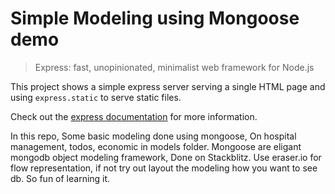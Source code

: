 # Simple Modeling using Mongoose demo

> Express: fast, unopinionated, minimalist web framework for Node.js

This project shows a simple express server serving a single HTML page and using `express.static` to serve static files.

Check out the [express documentation](https://expressjs.com/) for more information.

In this repo, Some basic modeling done using mongoose, On hospital management, todos, economic in models folder.
Mongoose are eligant mongodb object modeling framework, Done on Stackblitz.
Use eraser.io for flow representation, if not try out layout the modeling how you want to see db. So fun of learning it.

